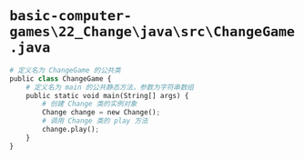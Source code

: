 # `basic-computer-games\22_Change\java\src\ChangeGame.java`

```py
# 定义名为 ChangeGame 的公共类
public class ChangeGame {
    # 定义名为 main 的公共静态方法，参数为字符串数组
    public static void main(String[] args) {
        # 创建 Change 类的实例对象
        Change change = new Change();
        # 调用 Change 类的 play 方法
        change.play();
    }
}
```